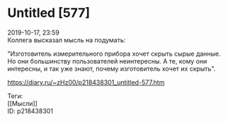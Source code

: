 Untitled [577]
===============

   
 2019-10-17, 23:59   
  Коллега высказал мысль на подумать:   
   
 "Изготовитель измерительного прибора хочет скрыть сырые данные. Но они большинству пользователей неинтересны. А те, кому они интересны, и так уже знают, почему изготовитель хочет их скрыть".   
    
 <https://diary.ru/~zHz00/p218438301_untitled-577.htm>   
   
 Теги:   
 [[Мысли]]   
 ID: p218438301
